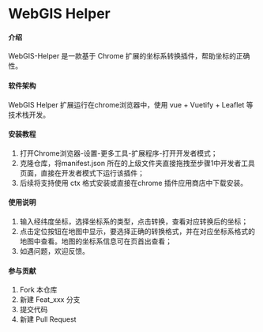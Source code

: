 # WebGIS Helper

#### 介绍
WebGIS-Helper 是一款基于 Chrome 扩展的坐标系转换插件，帮助坐标的正确性。

#### 软件架构
WebGIS Helper 扩展运行在chrome浏览器中，使用 vue + Vuetify + Leaflet 等技术栈开发。


#### 安装教程

1.  打开Chrome浏览器-设置-更多工具-扩展程序-打开开发者模式；
2.  克隆仓库，将manifest.json 所在的上级文件夹直接拖拽至步骤1中开发者工具页面，直接在开发者模式下运行该插件；
2.  后续将支持使用 ctx 格式安装或直接在chrome 插件应用商店中下载安装。

#### 使用说明

1.  输入经纬度坐标，选择坐标系的类型，点击转换，查看对应转换后的坐标；
2.  点击定位按钮在地图中显示，要选择正确的转换格式，并在对应坐标系格式的地图中查看。地图的坐标系信息可在页首出查看；
3.  如遇问题，欢迎反馈。

#### 参与贡献

1.  Fork 本仓库
2.  新建 Feat_xxx 分支
3.  提交代码
4.  新建 Pull Request

